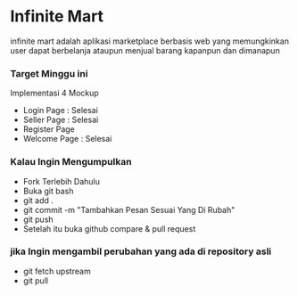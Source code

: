 # Infinite Mart

infinite mart adalah aplikasi marketplace berbasis web yang memungkinkan user dapat berbelanja ataupun menjual barang kapanpun dan dimanapun

### Target Minggu ini
Implementasi 4 Mockup
- Login Page : Selesai
- Seller Page : Selesai
- Register Page
- Welcome Page : Selesai


### Kalau Ingin Mengumpulkan
- Fork Terlebih Dahulu
- Buka git bash
- git add .
- git commit -m "Tambahkan Pesan Sesuai Yang Di Rubah"
- git push
- Setelah itu buka github compare & pull request

### jika Ingin mengambil perubahan yang ada di repository asli
- git fetch upstream
- git pull

